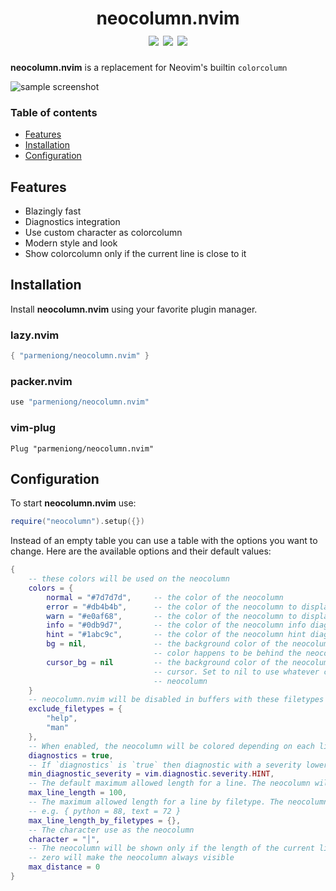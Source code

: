 <h1 align="center">
  neocolumn.nvim<br />
  <img src="https://img.shields.io/github/v/release/parmeniong/neocolumn.nvim?style=for-the-badge&labelColor=%2332344A&color=%23AD8EE6" />
  <img src="https://img.shields.io/github/license/parmeniong/neocolumn.nvim?style=for-the-badge&labelColor=%2332344A&color=%237AA2F7" />
  <img src="https://img.shields.io/github/last-commit/parmeniong/neocolumn.nvim?style=for-the-badge&labelColor=%2332344A&color=%239ECE6A" />
</h1>

**neocolumn.nvim** is a replacement for Neovim's builtin `colorcolumn`

![sample screenshot](
  https://github.com/user-attachments/assets/5a6bd46b-2aba-4b2e-b599-21ee7b8d8ead
)

### Table of contents

* [Features](#features)
* [Installation](#installation)
* [Configuration](#configuration)

## Features

* Blazingly fast
* Diagnostics integration
* Use custom character as colorcolumn
* Modern style and look
* Show colorcolumn only if the current line is close to it

## Installation

Install **neocolumn.nvim** using your favorite plugin manager.

### lazy.nvim

```lua
{ "parmeniong/neocolumn.nvim" }
```

### packer.nvim

```lua
use "parmeniong/neocolumn.nvim"
```

### vim-plug

```vim
Plug "parmeniong/neocolumn.nvim"
```

## Configuration

To start **neocolumn.nvim** use:

```lua
require("neocolumn").setup({})
```

Instead of an empty table you can use a table with the options you want to change.
Here are the available options and their default values:

```lua
{
    -- these colors will be used on the neocolumn
    colors = {
        normal = "#7d7d7d",     -- the color of the neocolumn
        error = "#db4b4b",      -- the color of the neocolumn to display errors
        warn = "#e0af68",       -- the color of the neocolumn to display warnings
        info = "#0db9d7",       -- the color of the neocolumn info diagnostics
        hint = "#1abc9c",       -- the color of the neocolumn hint diagnostics
        bg = nil,               -- the background color of the neocolumn. Set to nil to use whatever
                                -- color happens to be behind the neocolumn
        cursor_bg = nil         -- the background color of the neocolumn on the same line as the
                                -- cursor. Set to nil to use whatever color happens to be behind the
                                -- neocolumn
    }
    -- neocolumn.nvim will be disabled in buffers with these filetypes
    exclude_filetypes = {
        "help",
        "man"
    },
    -- When enabled, the neocolumn will be colored depending on each line's diagnostics
    diagnostics = true,
    -- If `diagnostics` is `true` then diagnostic with a severity lower than this will be ignored
    min_diagnostic_severity = vim.diagnostic.severity.HINT,
    -- The default maximum allowed length for a line. The neocolumn will be placed one column to the right
    max_line_length = 100,
    -- The maximum allowed length for a line by filetype. The neocolumn will be placed one column to the right
    -- e.g. { python = 88, text = 72 }
    max_line_length_by_filetypes = {},
    -- The character use as the neocolumn
    character = "│",
    -- The neocolumn will be shown only if the length of the current line is this close to it
    -- zero will make the neocolumn always visible
    max_distance = 0
}
```

